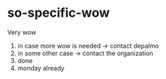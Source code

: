 # so-specific-wow
Very wow

1. in case more wow is needed -> contact depalmo
2. in some other case -> contact the organization
3. done
4. monday already
